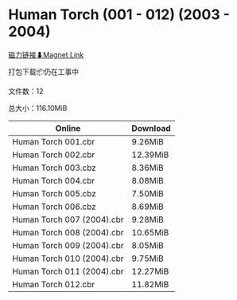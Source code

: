 # Human Torch (001 - 012) (2003 - 2004)

[磁力链接⬇Magnet Link](magnet:?xt=urn:btih:6a3b3c79ae976ddab86f9a4839f60f394b0fab76&dn=Human%20Torch%20%28001%20-%20012%29%20%282003%20-%202004%29)

打包下载📦仍在工事中

文件数：12

总大小：116.10MiB

Online | Download
--- | ---
Human Torch 001.cbr | 9.26MiB
Human Torch 002.cbr | 12.39MiB
Human Torch 003.cbz | 8.36MiB
Human Torch 004.cbr | 8.08MiB
Human Torch 005.cbz | 7.50MiB
Human Torch 006.cbz | 8.69MiB
Human Torch 007 (2004).cbr | 9.28MiB
Human Torch 008 (2004).cbr | 10.65MiB
Human Torch 009 (2004).cbr | 8.05MiB
Human Torch 010 (2004).cbr | 9.75MiB
Human Torch 011 (2004).cbr | 12.27MiB
Human Torch 012.cbr | 11.82MiB